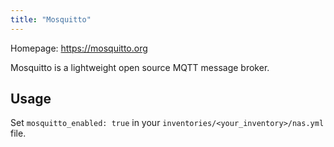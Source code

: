 ```yaml
---
title: "Mosquitto"
---
```


Homepage: <https://mosquitto.org>

Mosquitto is a lightweight open source MQTT message broker.

## Usage

Set `mosquitto_enabled: true` in your `inventories/<your_inventory>/nas.yml` file.
